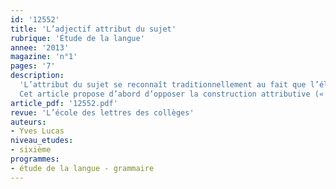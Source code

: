 ```yaml
---
id: '12552'
title: 'L’adjectif attribut du sujet'
rubrique: 'Étude de la langue'
annee: '2013'
magazine: 'n°1'
pages: '7'
description: 
  'L’attribut du sujet se reconnaît traditionnellement au fait que l’élément postverbal (l’adjectif ou son équivalent) qui en assume la fonction exprime la manière d’être du sujet par l’intermédiaire d’un verbe. Se pose  la question des frontières qui séparent la relation attributive d’autres constructions. Sans un travail de distinction, rien n’empêcherait d’interpréter, selon la situation, certaines suites verbales comme des attributs.
  Cet article propose d’abord d’opposer la construction attributive (« les adversaires sont maîtres du terrain ») à la transitivité objective (« les adversaires jouent leur chance »). Ensuite, il examine ce qui rapproche ou sépare l’attribut d’autres compléments de verbe dans des constructions voisines (« les adversaires jouent sûrs d’eux », « les adversaires jouent facile »).'
article_pdf: '12552.pdf'
revue: 'L’école des lettres des collèges'
auteurs:
- Yves Lucas
niveau_etudes:
- sixième
programmes:
- étude de la langue - grammaire
---
```

